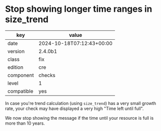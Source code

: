 [//]: # (werk v2)
# Stop showing longer time ranges in size_trend

key        | value
---------- | ---
date       | 2024-10-18T07:12:43+00:00
version    | 2.4.0b1
class      | fix
edition    | cre
component  | checks
level      | 1
compatible | yes

In case you're trend calculation (using `size_trend`) has a very small growth rate, your check may have displayed a very high "Time left until full".

We now stop showing the message if the time until your resource is full is more than 10 years.
